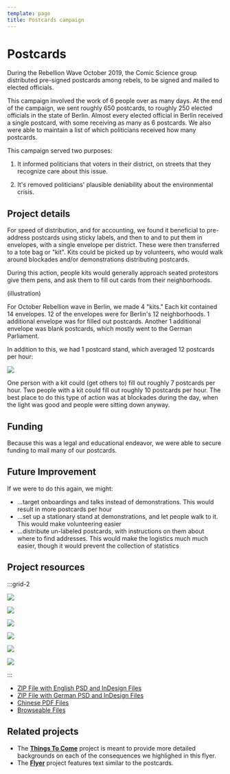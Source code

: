 ```yaml
---
template: page
title: Postcards campaign
---
```


# Postcards

During the Rebellion Wave October 2019, the Comic Science group distributed pre-signed postcards among rebels, to be signed and mailed to elected officials.

This campaign involved the work of 6 people over as many days. At the end of the campaign, we sent roughly 650 postcards, to roughly 250 elected officials in the state of Berlin. Almost every elected official in Berlin received a single postcard, with some receiving as many as 6 postcards. We also were able to maintain a list of which politicians received how many postcards.

This campaign served two purposes:

1. It informed politicians that voters in their district, on streets that they recognize care about this issue.

2. It's removed politicians' plausible deniability about the environmental crisis.

## Project details

For speed of distribution, and for accounting, we found it beneficial to pre-address postcards using sticky labels, and then to and to put them in envelopes, with a single envelope per district. These were then transferred to a tote bag or "kit". Kits could be picked up by volunteers, who would walk around blockades and/or demonstrations distributing postcards.

During this action, people kits would generally approach seated protestors give them pens, and ask them to fill out cards from their neighborhoods.

(illustration)

For October Rebellion wave in Berlin, we  made 4 "kits." Each kit contained 14 envelopes. 12 of the envelopes were for Berlin's 12 neighborhoods. 1 additional envelope was for filled out postcards. Another 1 additional envelope was blank postcards, which mostly went to the German Parliament.


In addition to this, we had 1 postcard stand, which averaged 12 postcards per hour:

![](https://resources.xrscience.earth/projects/postcards/photos/IMG_1237.jpg)

One person with a kit could (get others to) fill out roughly 7 postcards per hour. Two people with a kit could fill out roughly 10 postcards per hour. The best place to do this type of action was at blockades during the day, when the light was good and people were  sitting down anyway.

## Funding

Because this was a legal and educational endeavor, we were able to secure funding to mail many of our postcards.

## Future Improvement

If we were to do this again, we might:

* ...target onboardings and talks instead of demonstrations. This would result in more postcards per hour
* ...set up a stationary stand at demonstrations, and let people walk to it. This would make volunteering easier
* ...distribute un-labeled postcards, with instructions on them about where to find addresses. This would make the logistics much much easier, though it would prevent the collection of statistics

## Project resources

:::grid-2

![](https://resources.xrscience.earth/projects/postcards/jpg/en/motive-1.jpg)

![](https://resources.xrscience.earth/projects/postcards/jpg/en/back.jpg)

![](https://resources.xrscience.earth/projects/postcards/jpg/en/motive-2.jpg)

![](https://resources.xrscience.earth/projects/postcards/jpg/en/motive-3.jpg)

![](https://resources.xrscience.earth/projects/postcards/jpg/en/motive-4.jpg)

![](https://resources.xrscience.earth/projects/postcards/jpg/en/motive-5.jpg)

:::

* [ZIP File with English PSD and InDesign Files](https://resources.xrscience.earth/03_print/02_postcards/02_english.zip)
* [ZIP File with German PSD and InDesign Files](https://resources.xrscience.earth/03_print/02_postcards/01_german.zip)
* [Chinese PDF Files](https://resources.xrscience.earth/03_print/02_postcards/03_chinese.pdf)
* [Browseable Files](https://resources.xrscience.earth/03_print/02_postcards/)


## Related projects
 
* The **[Things To Come](/en/things-to-come.html)** project is meant to provide more detailed backgrounds on each of the consequences we highlighed in this flyer.
* The **[Flyer](/en/climate-crisis-flyer.html)** project features text similar to the postcards.
